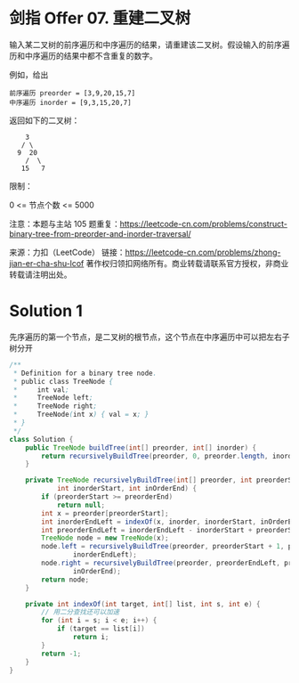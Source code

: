 # 剑指 Offer 07. 重建二叉树

输入某二叉树的前序遍历和中序遍历的结果，请重建该二叉树。假设输入的前序遍历和中序遍历的结果中都不含重复的数字。

例如，给出
```
前序遍历 preorder = [3,9,20,15,7]
中序遍历 inorder = [9,3,15,20,7]
```
返回如下的二叉树：
```
    3
   / \
  9  20
    /  \
   15   7
```
限制：

0 <= 节点个数 <= 5000

注意：本题与主站 105 题重复：https://leetcode-cn.com/problems/construct-binary-tree-from-preorder-and-inorder-traversal/

来源：力扣（LeetCode）
链接：https://leetcode-cn.com/problems/zhong-jian-er-cha-shu-lcof
著作权归领扣网络所有。商业转载请联系官方授权，非商业转载请注明出处。

# Solution 1
先序遍历的第一个节点，是二叉树的根节点，这个节点在中序遍历中可以把左右子树分开  
``` java
/**
 * Definition for a binary tree node.
 * public class TreeNode {
 *     int val;
 *     TreeNode left;
 *     TreeNode right;
 *     TreeNode(int x) { val = x; }
 * }
 */
class Solution {
    public TreeNode buildTree(int[] preorder, int[] inorder) {
        return recursivelyBuildTree(preorder, 0, preorder.length, inorder, 0, inorder.length);
    }

    private TreeNode recursivelyBuildTree(int[] preorder, int preorderStart, int preorderEnd, int[] inorder,
            int inorderStart, int inOrderEnd) {
        if (preorderStart >= preorderEnd)
            return null;
        int x = preorder[preorderStart];
        int inorderEndLeft = indexOf(x, inorder, inorderStart, inOrderEnd);
        int preorderEndLeft = inorderEndLeft - inorderStart + preorderStart + 1;
        TreeNode node = new TreeNode(x);
        node.left = recursivelyBuildTree(preorder, preorderStart + 1, preorderEndLeft, inorder, inorderStart,
                inorderEndLeft);
        node.right = recursivelyBuildTree(preorder, preorderEndLeft, preorderEnd, inorder, inorderEndLeft + 1,
                inOrderEnd);
        return node;
    }

    private int indexOf(int target, int[] list, int s, int e) {
        // 用二分查找还可以加速
        for (int i = s; i < e; i++) {
            if (target == list[i])
                return i;
        }
        return -1;
    }
}
```